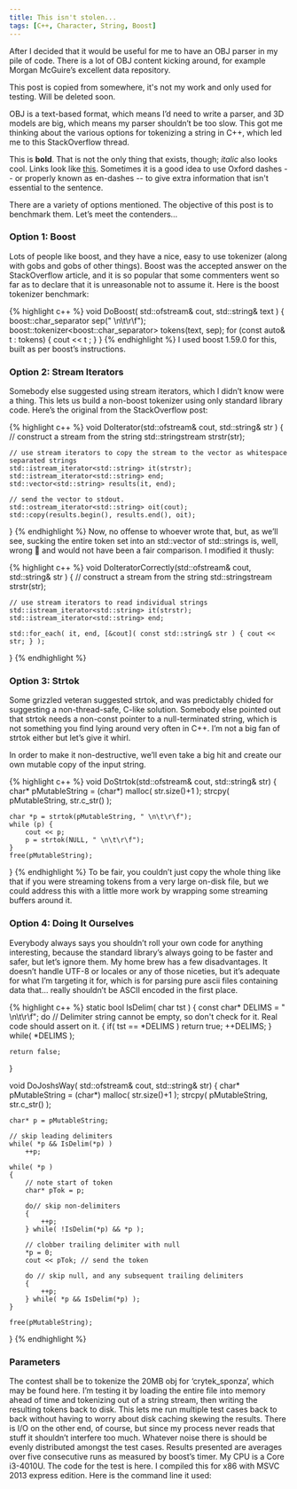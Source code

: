 ```yaml
---
title: This isn't stolen...
tags: [C++, Character, String, Boost]
---
```

After I decided that it would be useful for me to have an OBJ parser in my pile of code. There is a lot of OBJ content kicking around, for example Morgan McGuire’s excellent data repository.

This post is copied from somewhere, it's not my work and only used for testing. Will be deleted soon.

OBJ is a text-based format, which means I’d need to write a parser, and 3D models are big, which means my parser shouldn’t be too slow. This got me thinking about the various options for tokenizing a string in C++, which led me to this StackOverflow thread.

This is __bold__. That is not the only thing that exists, though; _italic_ also looks cool. Links look like [this](https://www.google.com).
Sometimes it is a good idea to use Oxford dashes -- or properly known as en-dashes -- to give extra information that isn't essential to the sentence.

There are a variety of options mentioned. The objective of this post is to benchmark them. Let’s meet the contenders…
<!--more-->

### Option 1: Boost ###

Lots of people like boost, and they have a nice, easy to use tokenizer (along with gobs and gobs of other things). Boost was the accepted answer on the StackOverflow article, and it is so popular that some commenters went so far as to declare that it is unreasonable not to assume it. Here is the boost tokenizer benchmark:

{% highlight c++ %}
void DoBoost( std::ofstream& cout, std::string& text )
{
    boost::char_separator<char> sep(" \n\t\r\f");
    boost::tokenizer<boost::char_separator<char>> tokens(text, sep);
    for (const auto& t : tokens) {
        cout << t ;
    }
}
{% endhighlight %}
I used boost 1.59.0 for this, built as per boost’s instructions.

### Option 2: Stream Iterators ###

Somebody else suggested using stream iterators, which I didn’t know were a thing. This lets us build a non-boost tokenizer using only standard library code. Here’s the original from the StackOverflow post:

{% highlight c++ %}
void DoIterator(std::ofstream& cout, std::string& str )
{
    // construct a stream from the string
    std::stringstream strstr(str);
 
    // use stream iterators to copy the stream to the vector as whitespace separated strings
    std::istream_iterator<std::string> it(strstr);
    std::istream_iterator<std::string> end;
    std::vector<std::string> results(it, end);
 
    // send the vector to stdout.
    std::ostream_iterator<std::string> oit(cout);
    std::copy(results.begin(), results.end(), oit);
}
{% endhighlight %}
Now, no offense to whoever wrote that, but, as we’ll see, sucking the entire token set into an std::vector of std::strings is, well, wrong 🙂 and would not have been a fair comparison. I modified it thusly:

{% highlight c++ %}
void DoIteratorCorrectly(std::ofstream& cout, std::string& str )
{
    // construct a stream from the string
    std::stringstream strstr(str);
 
    // use stream iterators to read individual strings
    std::istream_iterator<std::string> it(strstr);
    std::istream_iterator<std::string> end;
 
    std::for_each( it, end, [&cout]( const std::string& str ) { cout << str; } );
}
{% endhighlight %}

### Option 3: Strtok ###

Some grizzled veteran suggested strtok, and was predictably chided for suggesting a non-thread-safe, C-like solution. Somebody else pointed out that strtok needs a non-const pointer to a null-terminated string, which is not something you find lying around very often in C++. I’m not a big fan of strtok either but let’s give it whirl.

In order to make it non-destructive, we’ll even take a big hit and create our own mutable copy of the input string.

{% highlight c++ %}
void DoStrtok(std::ofstream& cout, std::string& str)
{
    char* pMutableString = (char*) malloc( str.size()+1 );
    strcpy( pMutableString, str.c_str() );
 
    char *p = strtok(pMutableString, " \n\t\r\f");
    while (p) {
        cout << p;
        p = strtok(NULL, " \n\t\r\f");
    }
    free(pMutableString);
}
{% endhighlight %}
To be fair, you couldn’t just copy the whole thing like that if you were streaming tokens from a very large on-disk file, but we could address this with a little more work by wrapping some streaming buffers around it.

### Option 4: Doing It Ourselves ###

Everybody always says you shouldn’t roll your own code for anything interesting, because the standard library’s always going to be faster and safer, but let’s ignore them. My home brew has a few disadvantages. It doesn’t handle UTF-8 or locales or any of those niceties, but it’s adequate for what I’m targeting it for, which is for parsing pure ascii files containing data that… really shouldn’t be ASCII encoded in the first place.

{% highlight c++ %}
static bool IsDelim( char tst )
{
    const char* DELIMS = " \n\t\r\f";
    do // Delimiter string cannot be empty, so don't check for it.  Real code should assert on it.
    {
        if( tst == *DELIMS )
            return true;
        ++DELIMS;
    } while( *DELIMS );
 
    return false;
}

void DoJoshsWay( std::ofstream& cout, std::string& str)
{
    char* pMutableString = (char*) malloc( str.size()+1 );
    strcpy( pMutableString, str.c_str() );
 
    char* p = pMutableString;
 
    // skip leading delimiters
    while( *p && IsDelim(*p) )
        ++p;
 
    while( *p )
    {
        // note start of token
        char* pTok = p;
 
        do// skip non-delimiters
        {
            ++p;
        } while( !IsDelim(*p) && *p );
 
        // clobber trailing delimiter with null
        *p = 0;
        cout << pTok; // send the token
 
        do // skip null, and any subsequent trailing delimiters
        {
            ++p;
        } while( *p && IsDelim(*p) );
    }
 
    free(pMutableString);
}
{% endhighlight %}

### Parameters ###

The contest shall be to tokenize the 20MB obj for ‘crytek_sponza’, which may be found here. I’m testing it by loading the entire file into memory ahead of time and tokenizing out of a string stream, then writing the resulting tokens back to disk. This lets me run multiple test cases back to back without having to worry about disk caching skewing the results. There is I/O on the other end, of course, but since my process never reads that stuff it shouldn’t interfere too much. Whatever noise there is should be evenly distributed amongst the test cases. Results presented are averages over five consecutive runs as measured by boost’s timer. My CPU is a Core i3-4010U. The code for the test is here. I compiled this for x86 with MSVC 2013 express edition. Here is the command line it used: